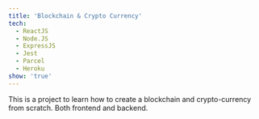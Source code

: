 ```yaml
---
title: 'Blockchain & Crypto Currency'
tech:
  - ReactJS
  - Node.JS
  - ExpressJS
  - Jest
  - Parcel
  - Heroku
show: 'true'
---
```


This is a project to learn how to create a blockchain and crypto-currency from scratch.  Both frontend and backend.
